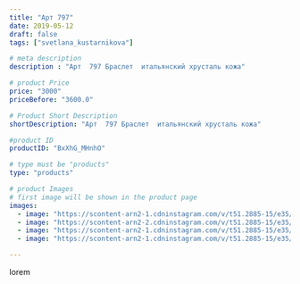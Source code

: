 ```yaml
---
title: "Арт 797"
date: 2019-05-12
draft: false
tags: ["svetlana_kustarnikova"]

# meta description
description : "Арт  797 Браслет  итальянский хрусталь кожа"

# product Price
price: "3000"
priceBefore: "3600.0"

# Product Short Description
shortDescription: "Арт  797 Браслет  итальянский хрусталь кожа"

#product ID
productID: "BxXhG_MHnhO"

# type must be "products"
type: "products"

# product Images
# first image will be shown in the product page
images:
  - image: "https://scontent-arn2-1.cdninstagram.com/v/t51.2885-15/e35/60560065_330266757671584_5331345284919075967_n.jpg?se=8&tp=1&_nc_ht=scontent-arn2-1.cdninstagram.com&_nc_cat=104&_nc_ohc=oquGZh8rwkEAX_aKkx2&ccb=7-4&oh=e1074fa780f3964d462a948e23745d60&oe=608255CB&ig_cache_key=MjA0MjI0NjU1ODI4MTMzNjA3NA%3D%3D.2-ccb7-4"
  - image: "https://scontent-arn2-2.cdninstagram.com/v/t51.2885-15/e35/58410637_334825447231400_5690520406573344404_n.jpg?tp=1&_nc_ht=scontent-arn2-2.cdninstagram.com&_nc_cat=108&_nc_ohc=tJDQBXea7xwAX_yuNW9&ccb=7-4&oh=f51bc4803adb5fdc53020c071265f15f&oe=60825D3A&ig_cache_key=MjA0MjI0NjU1ODI1NjA1NzY5NQ%3D%3D.2-ccb7-4"
  - image: "https://scontent-arn2-1.cdninstagram.com/v/t51.2885-15/e35/59723299_671456783284753_6695613330219426083_n.jpg?tp=1&_nc_ht=scontent-arn2-1.cdninstagram.com&_nc_cat=101&_nc_ohc=8xaAnfYtm6sAX8Glv0U&ccb=7-4&oh=91261b244f7c8987edd7701340edb003&oe=6082F109&ig_cache_key=MjA0MjI0NjU1ODI3Mjk1MzQxMA%3D%3D.2-ccb7-4"
  - image: "https://scontent-arn2-1.cdninstagram.com/v/t51.2885-15/e35/58410744_432513250880263_3909357141237754585_n.jpg?se=8&tp=1&_nc_ht=scontent-arn2-1.cdninstagram.com&_nc_cat=107&_nc_ohc=-LDNvxSdDMMAX-izEgx&ccb=7-4&oh=af9e7ca97e4c7fa3289a97317d457275&oe=60827229&ig_cache_key=MjA0MjI0NjU1ODI2NDU2MDM5Nw%3D%3D.2-ccb7-4"

---
```

lorem

